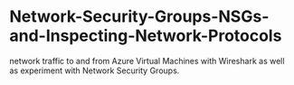 # Network-Security-Groups-NSGs-and-Inspecting-Network-Protocols
network traffic to and from Azure Virtual Machines with Wireshark as well as experiment with Network Security Groups.
